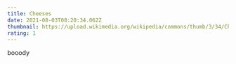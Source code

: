 ```yaml
---
title: Cheeses
date: 2021-08-03T08:20:34.062Z
thumbnail: https://upload.wikimedia.org/wikipedia/commons/thumb/3/34/Cheeses_-_Luxembourg_City_-_DSC06136.JPG/640px-Cheeses_-_Luxembourg_City_-_DSC06136.JPG
rating: 1
---
```

booody